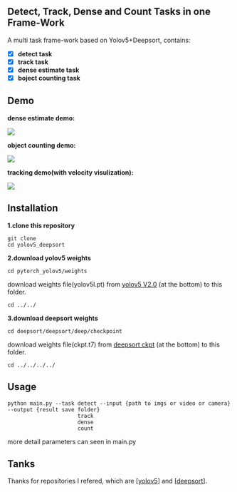 


## Detect, Track, Dense and Count Tasks in one Frame-Work

A multi task frame-work based on Yolov5+Deepsort, contains:

- [x] **detect task**
- [x] **track task**
- [x] **dense estimate task**
- [x] **boject counting task**

## Demo

**dense estimate demo:**  

![](demo/dense.gif)

**object counting demo:**

![](demo/counter.gif)

**tracking demo(with velocity visulization):**   

![](demo/track.gif)


## Installation

**1.clone this repository**

```
git clone 
cd yolov5_deepsort
```

**2.download yolov5 weights**

```
cd pytorch_yolov5/weights
```

download weights file(yolov5l.pt) from [yolov5 V2.0](https://github.com/ultralytics/yolov5/releases/tag/v2.0) (at the bottom) to this folder.

```
cd ../../
```

**3.download deepsort weights**

```
cd deepsort/deepsort/deep/checkpoint
```

download weights file(ckpt.t7) from [deepsort ckpt](https://drive.google.com/drive/folders/1xhG0kRH1EX5B9_Iz8gQJb7UNnn_riXi6) (at the bottom) to this folder.

```
cd ../../../../
```

## Usage

```
python main.py --task detect --input {path to imgs or video or camera} --output {result save folder}
                      track
                      dense
                      count
```

more detail parameters can seen in main.py

## Tanks

Thanks for repositories I refered, which are [[yolov5](https://github.com/ultralytics/yolov5)] and [[deepsort](https://github.com/ZQPei/deep_sort_pytorch)].